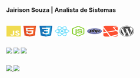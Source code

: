 ### Jairison Souza | Analista de Sistemas

<div style="display: inline_block"><br>
  <img align="center" alt="Logo Js" height="30" width="40" src="https://raw.githubusercontent.com/devicons/devicon/master/icons/javascript/javascript-plain.svg">
  <img align="center" alt="Logo HTML" height="30" width="40" src="https://raw.githubusercontent.com/devicons/devicon/master/icons/html5/html5-original.svg">
  <img align="center" alt="Logo CSS" height="30" width="40" src="https://raw.githubusercontent.com/devicons/devicon/master/icons/css3/css3-original.svg">
  <img align="center" alt="Logo React" height="30" width="40" src="https://raw.githubusercontent.com/devicons/devicon/master/icons/react/react-original.svg">
  <img align="center" alt="Logo Nodejs" height="30" width="40" src="https://raw.githubusercontent.com/devicons/devicon/master/icons/nodejs/nodejs-original.svg">
  <img align="center" alt="Logo PHP" height="30" width="40" src="https://raw.githubusercontent.com/devicons/devicon/master/icons/php/php-original.svg">
  <img align="center" alt="Logo Laravel" height="30" width="40" src="https://github.com/devicons/devicon/blob/master/icons/laravel/laravel-plain.svg">
  <img align="center" alt="Logo WP" height="30" width="40" src="https://github.com/devicons/devicon/blob/master/icons/wordpress/wordpress-plain.svg">
  
</div>

##

<div> 
  <a href="https://www.instagram.com/jairosilva.ti/" target="_blank"><img src="https://img.shields.io/badge/-Instagram-%23E4405F?style=for-the-badge&logo=instagram&logoColor=white" target="_blank"></a>
 	<a href = "mailto:jairison.analistadesistemas@gmail.com"><img src="https://img.shields.io/badge/-Gmail-%23333?style=for-the-badge&logo=gmail&logoColor=white" target="_blank"></a>
  <a href="https://www.linkedin.com/in/jairison-silva-de-souza-b6a994115/" target="_blank"><img src="https://img.shields.io/badge/-LinkedIn-%230077B5?style=for-the-badge&logo=linkedin&logoColor=white" target="_blank"></a>
</div>

##

<div>
<a href="https://github.com/jairisonsouza">
<img height="180em" src="https://github-readme-stats.vercel.app/api/top-langs/?username=jairisonsouza&layout=compact&langs_count=7&theme=dracula"/>
<img height="180em" src="https://github-readme-stats.vercel.app/api?username=jairisonsouza&show_icons=true&theme=dracula&include_all_commits=true&count_private=true"/>
</div>
